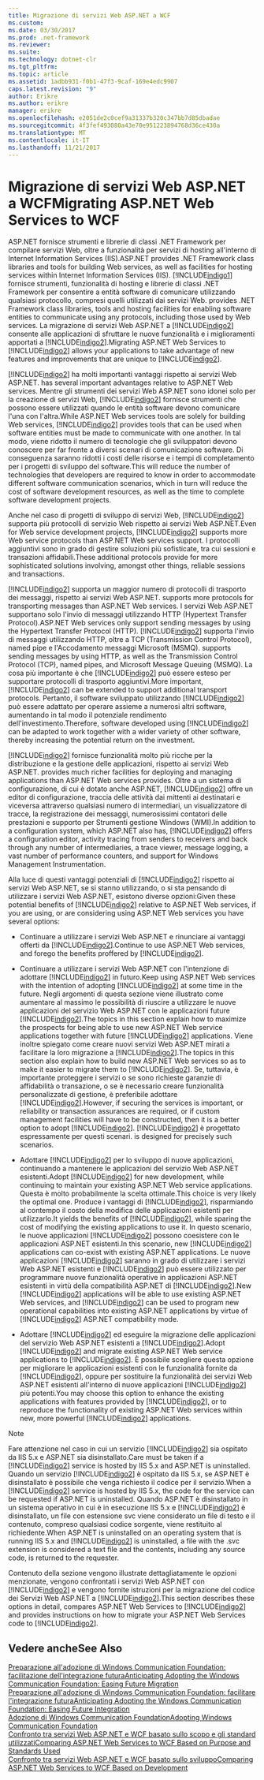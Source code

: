 ```yaml
---
title: Migrazione di servizi Web ASP.NET a WCF
ms.custom: 
ms.date: 03/30/2017
ms.prod: .net-framework
ms.reviewer: 
ms.suite: 
ms.technology: dotnet-clr
ms.tgt_pltfrm: 
ms.topic: article
ms.assetid: 1adbb931-f0b1-47f3-9caf-169e4edc9907
caps.latest.revision: "9"
author: Erikre
ms.author: erikre
manager: erikre
ms.openlocfilehash: e2051de2c0cef9a31337b320c347bb7d85dbadae
ms.sourcegitcommit: 4f3fef493080a43e70e951223894768d36ce430a
ms.translationtype: MT
ms.contentlocale: it-IT
ms.lasthandoff: 11/21/2017
---
```

# <a name="migrating-aspnet-web-services-to-wcf"></a><span data-ttu-id="97f8b-102">Migrazione di servizi Web ASP.NET a WCF</span><span class="sxs-lookup"><span data-stu-id="97f8b-102">Migrating ASP.NET Web Services to WCF</span></span>
<span data-ttu-id="97f8b-103">ASP.NET fornisce strumenti e librerie di classi .NET Framework per compilare servizi Web, oltre a funzionalità per servizi di hosting all'interno di Internet Information Services (IIS).</span><span class="sxs-lookup"><span data-stu-id="97f8b-103">ASP.NET provides .NET Framework class libraries and tools for building Web services, as well as facilities for hosting services within Internet Information Services (IIS).</span></span> [!INCLUDE[indigo1](../../../../includes/indigo1-md.md)]<span data-ttu-id="97f8b-104"> fornisce strumenti, funzionalità di hosting e librerie di classi .NET Framework per consentire a entità software di comunicare utilizzando qualsiasi protocollo, compresi quelli utilizzati dai servizi Web.</span><span class="sxs-lookup"><span data-stu-id="97f8b-104"> provides .NET Framework class libraries, tools and hosting facilities for enabling software entities to communicate using any protocols, including those used by Web services.</span></span>  <span data-ttu-id="97f8b-105">La migrazione di servizi Web ASP.NET a [!INCLUDE[indigo2](../../../../includes/indigo2-md.md)] consente alle applicazioni di sfruttare le nuove funzionalità e i miglioramenti apportati a [!INCLUDE[indigo2](../../../../includes/indigo2-md.md)].</span><span class="sxs-lookup"><span data-stu-id="97f8b-105">Migrating ASP.NET Web Services to [!INCLUDE[indigo2](../../../../includes/indigo2-md.md)] allows your applications to take advantage of new features and improvements that are unique to [!INCLUDE[indigo2](../../../../includes/indigo2-md.md)].</span></span>  
  
 [!INCLUDE[indigo2](../../../../includes/indigo2-md.md)]<span data-ttu-id="97f8b-106"> ha molti importanti vantaggi rispetto ai servizi Web ASP.NET.</span><span class="sxs-lookup"><span data-stu-id="97f8b-106"> has several important advantages relative to ASP.NET Web services.</span></span> <span data-ttu-id="97f8b-107">Mentre gli strumenti dei servizi Web ASP.NET sono idonei solo per la creazione di servizi Web, [!INCLUDE[indigo2](../../../../includes/indigo2-md.md)] fornisce strumenti che possono essere utilizzati quando le entità software devono comunicare l'una con l'altra.</span><span class="sxs-lookup"><span data-stu-id="97f8b-107">While ASP.NET Web services tools are solely for building Web services, [!INCLUDE[indigo2](../../../../includes/indigo2-md.md)] provides tools that can be used when software entities must be made to communicate with one another.</span></span> <span data-ttu-id="97f8b-108">In tal modo, viene ridotto il numero di tecnologie che gli sviluppatori devono conoscere per far fronte a diversi scenari di comunicazione software. Di conseguenza saranno ridotti i costi delle risorse e i tempi di completamento per i progetti di sviluppo del software.</span><span class="sxs-lookup"><span data-stu-id="97f8b-108">This will reduce the number of technologies that developers are required to know in order to accommodate different software communication scenarios, which in turn will reduce the cost of software development resources, as well as the time to complete software development projects.</span></span>  
  
 <span data-ttu-id="97f8b-109">Anche nel caso di progetti di sviluppo di servizi Web, [!INCLUDE[indigo2](../../../../includes/indigo2-md.md)] supporta più protocolli di servizio Web rispetto ai servizi Web ASP.NET.</span><span class="sxs-lookup"><span data-stu-id="97f8b-109">Even for Web service development projects, [!INCLUDE[indigo2](../../../../includes/indigo2-md.md)] supports more Web service protocols than ASP.NET Web services support.</span></span> <span data-ttu-id="97f8b-110">I protocolli aggiuntivi sono in grado di gestire soluzioni più sofisticate, tra cui sessioni e transazioni affidabili.</span><span class="sxs-lookup"><span data-stu-id="97f8b-110">These additional protocols provide for more sophisticated solutions involving, amongst other things, reliable sessions and transactions.</span></span>  
  
 [!INCLUDE[indigo2](../../../../includes/indigo2-md.md)]<span data-ttu-id="97f8b-111"> supporta un maggior numero di protocolli di trasporto dei messaggi, rispetto ai servizi Web ASP.NET.</span><span class="sxs-lookup"><span data-stu-id="97f8b-111"> supports more protocols for transporting messages than ASP.NET Web services.</span></span> <span data-ttu-id="97f8b-112">I servizi Web ASP.NET supportano solo l'invio di messaggi utilizzando HTTP (Hypertext Transfer Protocol).</span><span class="sxs-lookup"><span data-stu-id="97f8b-112">ASP.NET Web services only support sending messages by using the Hypertext Transfer Protocol (HTTP).</span></span> [!INCLUDE[indigo2](../../../../includes/indigo2-md.md)]<span data-ttu-id="97f8b-113"> supporta l'invio di messaggi utilizzando HTTP, oltre a TCP (Transmission Control Protocol), named pipe e l'Accodamento messaggi Microsoft (MSMQ).</span><span class="sxs-lookup"><span data-stu-id="97f8b-113"> supports sending messages by using HTTP, as well as the Transmission Control Protocol (TCP), named pipes, and Microsoft Message Queuing (MSMQ).</span></span> <span data-ttu-id="97f8b-114">La cosa più importante è che [!INCLUDE[indigo2](../../../../includes/indigo2-md.md)] può essere esteso per supportare protocolli di trasporto aggiuntivi.</span><span class="sxs-lookup"><span data-stu-id="97f8b-114">More important, [!INCLUDE[indigo2](../../../../includes/indigo2-md.md)] can be extended to support additional transport protocols.</span></span> <span data-ttu-id="97f8b-115">Pertanto, il software sviluppato utilizzando [!INCLUDE[indigo2](../../../../includes/indigo2-md.md)] può essere adattato per operare assieme a numerosi altri software, aumentando in tal modo il potenziale rendimento dell'investimento.</span><span class="sxs-lookup"><span data-stu-id="97f8b-115">Therefore, software developed using [!INCLUDE[indigo2](../../../../includes/indigo2-md.md)] can be adapted to work together with a wider variety of other software, thereby increasing the potential return on the investment.</span></span>  
  
 [!INCLUDE[indigo2](../../../../includes/indigo2-md.md)]<span data-ttu-id="97f8b-116"> fornisce funzionalità molto più ricche per la distribuzione e la gestione delle applicazioni, rispetto ai servizi Web ASP.NET.</span><span class="sxs-lookup"><span data-stu-id="97f8b-116"> provides much richer facilities for deploying and managing applications than ASP.NET Web services provides.</span></span> <span data-ttu-id="97f8b-117">Oltre a un sistema di configurazione, di cui è dotato anche ASP.NET, [!INCLUDE[indigo2](../../../../includes/indigo2-md.md)] offre un editor di configurazione, traccia delle attività dai mittenti ai destinatari e viceversa attraverso qualsiasi numero di intermediari, un visualizzatore di tracce, la registrazione dei messaggi, numerosissimi contatori delle prestazioni e supporto per Strumenti gestione Windows (WMI).</span><span class="sxs-lookup"><span data-stu-id="97f8b-117">In addition to a configuration system, which ASP.NET also has, [!INCLUDE[indigo2](../../../../includes/indigo2-md.md)] offers a configuration editor, activity tracing from senders to receivers and back through any number of intermediaries, a trace viewer, message logging, a vast number of performance counters, and support for Windows Management Instrumentation.</span></span>  
  
 <span data-ttu-id="97f8b-118">Alla luce di questi vantaggi potenziali di [!INCLUDE[indigo2](../../../../includes/indigo2-md.md)] rispetto ai servizi Web ASP.NET, se si stanno utilizzando, o si sta pensando di utilizzare i servizi Web ASP.NET, esistono diverse opzioni:</span><span class="sxs-lookup"><span data-stu-id="97f8b-118">Given these potential benefits of [!INCLUDE[indigo2](../../../../includes/indigo2-md.md)] relative to ASP.NET Web services, if you are using, or are considering using ASP.NET Web services you have several options:</span></span>  
  
-   <span data-ttu-id="97f8b-119">Continuare a utilizzare i servizi Web ASP.NET e rinunciare ai vantaggi offerti da [!INCLUDE[indigo2](../../../../includes/indigo2-md.md)].</span><span class="sxs-lookup"><span data-stu-id="97f8b-119">Continue to use ASP.NET Web services, and forego the benefits proffered by [!INCLUDE[indigo2](../../../../includes/indigo2-md.md)].</span></span>  
  
-   <span data-ttu-id="97f8b-120">Continuare a utilizzare i servizi Web ASP.NET con l'intenzione di adottare [!INCLUDE[indigo2](../../../../includes/indigo2-md.md)] in futuro.</span><span class="sxs-lookup"><span data-stu-id="97f8b-120">Keep using ASP.NET Web services with the intention of adopting [!INCLUDE[indigo2](../../../../includes/indigo2-md.md)] at some time in the future.</span></span> <span data-ttu-id="97f8b-121">Negli argomenti di questa sezione viene illustrato come aumentare al massimo le possibilità di riuscire a utilizzare le nuove applicazioni del servizio Web ASP.NET con le applicazioni future [!INCLUDE[indigo2](../../../../includes/indigo2-md.md)].</span><span class="sxs-lookup"><span data-stu-id="97f8b-121">The topics in this section explain how to maximize the prospects for being able to use new ASP.NET Web service applications together with future [!INCLUDE[indigo2](../../../../includes/indigo2-md.md)] applications.</span></span> <span data-ttu-id="97f8b-122">Viene inoltre spiegato come creare nuovi servizi Web ASP.NET mirati a facilitare la loro migrazione a [!INCLUDE[indigo2](../../../../includes/indigo2-md.md)].</span><span class="sxs-lookup"><span data-stu-id="97f8b-122">The topics in this section also explain how to build new ASP.NET Web services so as to make it easier to migrate them to [!INCLUDE[indigo2](../../../../includes/indigo2-md.md)].</span></span> <span data-ttu-id="97f8b-123">Se, tuttavia, è importante proteggere i servizi o se sono richieste garanzie di affidabilità o transazione, o se è necessario creare funzionalità personalizzate di gestione, è preferibile adottare [!INCLUDE[indigo2](../../../../includes/indigo2-md.md)].</span><span class="sxs-lookup"><span data-stu-id="97f8b-123">However, if securing the services is important, or reliability or transaction assurances are required, or if custom management facilities will have to be constructed, then it is a better option to adopt [!INCLUDE[indigo2](../../../../includes/indigo2-md.md)].</span></span> [!INCLUDE[indigo2](../../../../includes/indigo2-md.md)]<span data-ttu-id="97f8b-124"> è progettato espressamente per questi scenari.</span><span class="sxs-lookup"><span data-stu-id="97f8b-124"> is designed for precisely such scenarios.</span></span>  
  
-   <span data-ttu-id="97f8b-125">Adottare [!INCLUDE[indigo2](../../../../includes/indigo2-md.md)] per lo sviluppo di nuove applicazioni, continuando a mantenere le applicazioni del servizio Web ASP.NET esistenti.</span><span class="sxs-lookup"><span data-stu-id="97f8b-125">Adopt [!INCLUDE[indigo2](../../../../includes/indigo2-md.md)] for new development, while continuing to maintain your existing ASP.NET Web service applications.</span></span> <span data-ttu-id="97f8b-126">Questa è molto probabilmente la scelta ottimale.</span><span class="sxs-lookup"><span data-stu-id="97f8b-126">This choice is very likely the optimal one.</span></span> <span data-ttu-id="97f8b-127">Produce i vantaggi di [!INCLUDE[indigo2](../../../../includes/indigo2-md.md)], risparmiando al contempo il costo della modifica delle applicazioni esistenti per utilizzarlo.</span><span class="sxs-lookup"><span data-stu-id="97f8b-127">It yields the benefits of [!INCLUDE[indigo2](../../../../includes/indigo2-md.md)], while sparing the cost of modifying the existing applications to use it.</span></span> <span data-ttu-id="97f8b-128">In questo scenario, le nuove applicazioni [!INCLUDE[indigo2](../../../../includes/indigo2-md.md)] possono coesistere con le applicazioni ASP.NET esistenti.</span><span class="sxs-lookup"><span data-stu-id="97f8b-128">In this scenario, new [!INCLUDE[indigo2](../../../../includes/indigo2-md.md)] applications can co-exist with existing ASP.NET applications.</span></span> <span data-ttu-id="97f8b-129">Le nuove applicazioni [!INCLUDE[indigo2](../../../../includes/indigo2-md.md)] saranno in grado di utilizzare i servizi Web ASP.NET esistenti e [!INCLUDE[indigo2](../../../../includes/indigo2-md.md)] può essere utilizzato per programmare nuove funzionalità operative in applicazioni ASP.NET esistenti in virtù della compatibilità ASP.NET di [!INCLUDE[indigo2](../../../../includes/indigo2-md.md)].</span><span class="sxs-lookup"><span data-stu-id="97f8b-129">New [!INCLUDE[indigo2](../../../../includes/indigo2-md.md)] applications will be able to use existing ASP.NET Web services, and [!INCLUDE[indigo2](../../../../includes/indigo2-md.md)] can be used to program new operational capabilities into existing ASP.NET applications by virtue of [!INCLUDE[indigo2](../../../../includes/indigo2-md.md)] ASP.NET compatibility mode.</span></span>  
  
-   <span data-ttu-id="97f8b-130">Adottare [!INCLUDE[indigo2](../../../../includes/indigo2-md.md)] ed eseguire la migrazione delle applicazioni del servizio Web ASP.NET esistenti a [!INCLUDE[indigo2](../../../../includes/indigo2-md.md)].</span><span class="sxs-lookup"><span data-stu-id="97f8b-130">Adopt [!INCLUDE[indigo2](../../../../includes/indigo2-md.md)] and migrate existing ASP.NET Web service applications to [!INCLUDE[indigo2](../../../../includes/indigo2-md.md)].</span></span> <span data-ttu-id="97f8b-131">È possibile scegliere questa opzione per migliorare le applicazioni esistenti con le funzionalità fornite da [!INCLUDE[indigo2](../../../../includes/indigo2-md.md)], oppure per sostituire la funzionalità dei servizi Web ASP.NET esistenti all'interno di nuove applicazioni [!INCLUDE[indigo2](../../../../includes/indigo2-md.md)] più potenti.</span><span class="sxs-lookup"><span data-stu-id="97f8b-131">You may choose this option to enhance the existing applications with features provided by [!INCLUDE[indigo2](../../../../includes/indigo2-md.md)], or to reproduce the functionality of existing ASP.NET Web services within new, more powerful [!INCLUDE[indigo2](../../../../includes/indigo2-md.md)] applications.</span></span>  
  
> [!NOTE]
>  <span data-ttu-id="97f8b-132">Fare attenzione nel caso in cui un servizio [!INCLUDE[indigo2](../../../../includes/indigo2-md.md)] sia ospitato da IIS 5.x e ASP.NET sia disinstallato.</span><span class="sxs-lookup"><span data-stu-id="97f8b-132">Care must be taken if a [!INCLUDE[indigo2](../../../../includes/indigo2-md.md)] service is hosted by IIS 5.x and ASP.NET is uninstalled.</span></span> <span data-ttu-id="97f8b-133">Quando un servizio [!INCLUDE[indigo2](../../../../includes/indigo2-md.md)] è ospitato da IIS 5.x, se ASP.NET è disinstallato è possibile che venga richiesto il codice per il servizio.</span><span class="sxs-lookup"><span data-stu-id="97f8b-133">When a [!INCLUDE[indigo2](../../../../includes/indigo2-md.md)] service is hosted by IIS 5.x, the code for the service can be requested if ASP.NET is uninstalled.</span></span> <span data-ttu-id="97f8b-134">Quando ASP.NET è disinstallato in un sistema operativo in cui è in esecuzione IIS 5.x e [!INCLUDE[indigo2](../../../../includes/indigo2-md.md)] è disinstallato, un file con estensione svc viene considerato un file di testo e il contenuto, compreso qualsiasi codice sorgente, viene restituito al richiedente.</span><span class="sxs-lookup"><span data-stu-id="97f8b-134">When ASP.NET is uninstalled on an operating system that is running IIS 5.x and [!INCLUDE[indigo2](../../../../includes/indigo2-md.md)] is uninstalled, a file with the .svc extension is considered a text file and the contents, including any source code, is returned to the requester.</span></span>  
  
 <span data-ttu-id="97f8b-135">Contenuto della sezione vengono illustrate dettagliatamente le opzioni menzionate, vengono confrontati i servizi Web ASP.NET con [!INCLUDE[indigo2](../../../../includes/indigo2-md.md)] e vengono fornite istruzioni per la migrazione del codice dei Servizi Web ASP.NET a [!INCLUDE[indigo2](../../../../includes/indigo2-md.md)].</span><span class="sxs-lookup"><span data-stu-id="97f8b-135">This section describes these options in detail, compares ASP.NET Web Services to [!INCLUDE[indigo2](../../../../includes/indigo2-md.md)] and provides instructions on how to migrate your ASP.NET Web Services code to [!INCLUDE[indigo2](../../../../includes/indigo2-md.md)].</span></span>  
  
## <a name="see-also"></a><span data-ttu-id="97f8b-136">Vedere anche</span><span class="sxs-lookup"><span data-stu-id="97f8b-136">See Also</span></span>  
 [<span data-ttu-id="97f8b-137">Preparazione all'adozione di Windows Communication Foundation: facilitazione dell'integrazione futura</span><span class="sxs-lookup"><span data-stu-id="97f8b-137">Anticipating Adopting the Windows Communication Foundation: Easing Future Migration</span></span>](../../../../docs/framework/wcf/feature-details/anticipating-adopting-wcf-migration.md)  
 [<span data-ttu-id="97f8b-138">Preparazione all'adozione di Windows Communication Foundation: facilitare l'integrazione futura</span><span class="sxs-lookup"><span data-stu-id="97f8b-138">Anticipating Adopting the Windows Communication Foundation: Easing Future Integration</span></span>](../../../../docs/framework/wcf/feature-details/anticipating-adopting-the-wcf-easing-future-integration.md)  
 [<span data-ttu-id="97f8b-139">Adozione di Windows Communication Foundation</span><span class="sxs-lookup"><span data-stu-id="97f8b-139">Adopting Windows Communication Foundation</span></span>](../../../../docs/framework/wcf/feature-details/adopting-wcf.md)  
 [<span data-ttu-id="97f8b-140">Confronto tra servizi Web ASP.NET e WCF basato sullo scopo e gli standard utilizzati</span><span class="sxs-lookup"><span data-stu-id="97f8b-140">Comparing ASP.NET Web Services to WCF Based on Purpose and Standards Used</span></span>](../../../../docs/framework/wcf/feature-details/comparing-aspnet-web-services-to-wcf-based-on-purpose-and-standards-used.md)  
 [<span data-ttu-id="97f8b-141">Confronto tra servizi Web ASP.NET e WCF basato sullo sviluppo</span><span class="sxs-lookup"><span data-stu-id="97f8b-141">Comparing ASP.NET Web Services to WCF Based on Development</span></span>](../../../../docs/framework/wcf/feature-details/comparing-aspnet-web-services-to-wcf-based-on-development.md)

